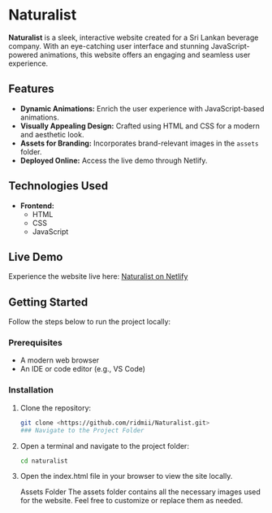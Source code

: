 # Naturalist  

**Naturalist** is a sleek, interactive website created for a Sri Lankan beverage company. With an eye-catching user interface and stunning JavaScript-powered animations, this website offers an engaging and seamless user experience.  

## Features  
- **Dynamic Animations:** Enrich the user experience with JavaScript-based animations.  
- **Visually Appealing Design:** Crafted using HTML and CSS for a modern and aesthetic look.  
- **Assets for Branding:** Incorporates brand-relevant images in the `assets` folder.  
- **Deployed Online:** Access the live demo through Netlify.  

## Technologies Used  
- **Frontend:**  
  - HTML  
  - CSS  
  - JavaScript  

## Live Demo  
Experience the website live here: [Naturalist on Netlify](<https://naturalistchoc.netlify.app>)  

## Getting Started  
Follow the steps below to run the project locally:  

### Prerequisites  
- A modern web browser  
- An IDE or code editor (e.g., VS Code)  

### Installation  
1. Clone the repository:  
   ```bash  
   git clone <https://github.com/ridmii/Naturalist.git>
   ### Navigate to the Project Folder  
2. Open a terminal and navigate to the project folder:  
   ```bash
   cd naturalist
3. Open the index.html file in your browser to view the site locally.

   Assets Folder
The assets folder contains all the necessary images used for the website. Feel free to customize or replace them as needed.






